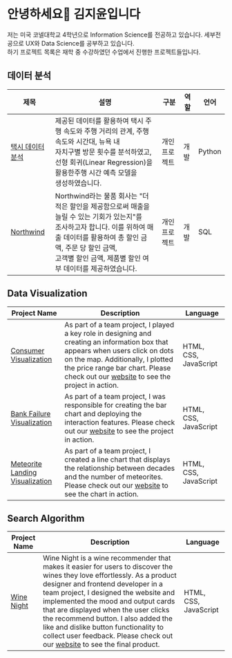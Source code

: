 <h1> 안녕하세요👋 김지윤입니다</h1> 
<p> 저는 미국 코넬대학교 4학년으로 Information Science를 전공하고 있습니다. 세부전공으로 UX와 Data Science를 공부하고 있습니다. <br> 
하기 프로젝트 목록은 재학 중 수강하였던 수업에서 진행한 프로젝트들입니다.</p>
  

<h2>데이터 분석</h2>
<table>
  <thead>
    <tr>
      <th>제목</th>
      <th>설명</th>
      <th>구분</th>
      <th>역할</th>
      <th>언어</th>
    </tr>
  </thead>
  <tbody>
    <tr>
      <td><a href="https://github.com/jeeyoonkim/taxi-data-analysis/blob/main/taxi.ipynb">택시 데이터 분석</a></td>
      <td>제공된 데이터를 활용하여 택시 주행 속도와 주행 거리의 관계, 주행 속도와 시간대, 뉴욕 내 <br> 자치구별 방문 횟수를 분석하였고, 선형 회귀(Linear Regression)을 활용한주행 시간 예측 모델을  <br>생성하였습니다.</td>
      <td>개인 프로젝트</td>
      <td>개발</td>
      <td>Python</td>
    </tr>
     <tr>
      <td><a href="https://github.com/jeeyoonkim/sql-projects/blob/master/Northwind.sql">Northwind</a></td>
      <td>Northwind라는 물품 회사는 "더 적은 할인을 제공함으로써 매출을 늘릴 수 있는 기회가 있는지"를<br> 조사하고자 합니다. 이를 위하여 매출 데이터를 활용하여 총 할인 금액, 주문 당 할인 금액,<br> 고객별 할인 금액, 제품별 할인 여부 데이터를 제공하였습니다.
       <td>개인 프로젝트</td>
      <td>개발</td>
      <td>SQL</td>
    </tr>
  </tbody>
</table>

<h2>Data Visualization</h2>
<table>
  <thead>
    <tr>
      <th>Project Name</th>
      <th>Description</th>
      <th>Language</th>
    </tr>
  </thead>
  <tbody>
    <tr>
      <td><a href="https://github.com/jeeyoonkim/consumer-visualization/blob/master/public_site/index.htm">Consumer Visualization</a></td>
      <td>As part of a team project, I played a key role in designing and creating an information box that appears when users click on dots on the map. Additionally, I plotted the price range bar chart. Please check out our <a href="https://pittsburg-houses.onrender.com/">website</a> to see the project in action. </td>
      <td>HTML, CSS, JavaScript</td>
    </tr>
    <tr>
      <td><a href="https://github.com/jeeyoonkim/bank-failures-visualization/blob/master/public_site/index.htm">Bank Failure Visualization</a></td>
      <td>As part of a team project, I was responsible for creating the bar chart and deploying the interaction features. Please check out our <a href="https://bank-failures-visualization.onrender.com/">website</a> to see the project in action. </td>
      <td>HTML, CSS, JavaScript</td>
    </tr>
    <tr>
      <td><a href="https://github.com/jeeyoonkim/meteorite-landings-visualization/blob/master/public_site/index.htm">Meteorite Landing Visualization</a></td>
      <td>As part of a team project, I created a line chart that displays the relationship between decades and the number of meteorites. Please check out our <a href="https://meteorite-landings-visualization.onrender.com/">website</a> to see the chart in action. </td>
      <td>HTML, CSS, JavaScript</td>
    </tr>
  </tbody>
</table>

<h2>Search Algorithm</h2>
<table>
  <thead>
    <tr>
      <th>Project Name</th>
      <th>Description</th>
      <th>Language</th>
    </tr>
  </thead>
  <tbody>
    <tr>
      <td><a href="https://github.com/jeeyoonkim/winenight/blob/master/backend/templates/base.html">Wine Night</a></td>
      <td>Wine Night is a wine recommender that makes it easier for users to discover the wines they love effortlessly. As a product designer and frontend developer in a team project, I designed the website and implemented the mood and output cards that are displayed when the user clicks the recommend button. I also added the like and dislike button functionality to collect user feedback. Please check out our <a href="http://4300showcase.infosci.cornell.edu:4520/">website</a> to see the final product. </td>
      <td>HTML, CSS, JavaScript</td>
    </tr>
  </tbody>
</table>
